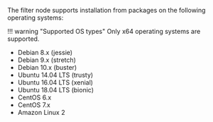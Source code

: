 The filter node supports installation from packages on the following operating
systems:

!!! warning "Supported OS types"
    Only x64 operating systems are supported. 

* Debian 8.x (jessie)
* Debian 9.x (stretch)
* Debian 10.x (buster)
* Ubuntu 14.04 LTS (trusty)
* Ubuntu 16.04 LTS (xenial)
* Ubuntu 18.04 LTS (bionic)
* CentOS 6.x
* CentOS 7.x
* Amazon Linux 2
